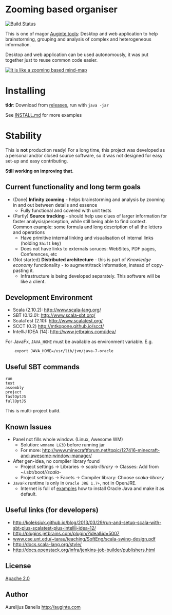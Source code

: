 Zooming based organiser
=======================

[![Build Status](https://secure.travis-ci.org/Auginte/zooming-based-organizer.png?branch=master)](http://travis-ci.org/Auginte/zooming-based-organizer)

This is one of magor [Auginte tools](http://auginte.com):
Desktop and web application to help brainstorming, grouping and analysis of complex and heterogeneous information.

Desktop and web application can be used autonomously, it was put together just to reuse common code easier.

[![It is like a zooming based mind-map](http://img.youtube.com/vi/ZZ6CZLcWnTE/0.jpg)](http://www.youtube.com/watch?v=ZZ6CZLcWnTE)

Installing
==========

**tldr**: Download from [releases](https://github.com/Auginte/zooming-based-organizer/releases), run with `java -jar`

See [INSTALL.md](INSTALL.md) for more examples 

Stability
=========

This is **not** production ready!
For a long time, this project was developed as a personal and/or closed source software,
so it was not designed for easy set-up and easy contributing.

**Still working on improving that**.
 
Current functionality and long term goals
---------------

* (Done) **Infinity zooming** - helps brainstorming and analysis by zooming in and out between details and essence
  * Fully functional and covered with unit tests
* (Partly) **Source tracking** - should help use clues of larger information for faster analysis/perception, while still
  being able to find context. Common example: some formula and long description of all the letters and operations
  * Have primitive internal linking and visualisation of internal links (holding `Shift` key)
  * Does not have links to externals soruces: WebSites, PDF pages, Conferences, etc
* (Not started) **Distributed architecture** - this is part of *Knowledge economy* functionality -
  to augment/track information, instead of copy-pasting it.
   * Infrastructure is being developed separately. This software will be like a client. 

Development Environment
-----------------------

 * Scala (2.10.2): http://www.scala-lang.org/
 * SBT (0.13.0): http://www.scala-sbt.org/
 * ScalaTest (2.10): http://www.scalatest.org/
 * SCCT (0.2) http://mtkopone.github.io/scct/
 * IntelliJ IDEA (14): http://www.jetbrains.com/idea/

For JavaFx, `JAVA_HOME` must be available as environment variable. E.g.

```
    export JAVA_HOME=/usr/lib/jvm/java-7-oracle
```

Useful SBT commands
-------------------

```
run
test
assembly
project
fastOptJS
fullOptJS
```

This is multi-project build.


Known Issues
------------

 * Panel not fills whole window. (Linux, Awesome WM)
   - Solution: `wmname LG3D` before running jar
   - For more: http://www.minecraftforum.net/topic/127416-minecraft-and-awesome-window-manager/
 * After gen-idea, no compiler library found
   - Project settings -> Libraries -> *scala-library* -> Classes: Add from ~/.sbt/boot/*/scala-*
   - Project settings -> Facets -> Compiler library: Choose *scaka-library*
 * `JavaFx` runtime is only in `Oracle JRE 1.7+`, not in OpenJRE.
   - Internet is full of [examples](https://www.digitalocean.com/community/tutorials/how-to-install-java-on-ubuntu-with-apt-get)
     how to install Oracle Java and make it as default.

Useful links (for developers)
-----------------------------

 * http://koleksiuk.github.io/blog/2013/03/29/run-and-setup-scala-with-sbt-plus-scalatest-plus-intellij-idea-12/
 * http://plugins.jetbrains.com/plugin/?idea&id=5007
 * www.cse.unt.edu/~tarau/teaching/SoftEng/scala-swing-design.pdf‎
 * http://docs.scala-lang.org/style/
 * http://docs.openstack.org/infra/jenkins-job-builder/publishers.html

License
-------

[Apache 2.0](LICENSE)

Author
------

Aurelijus Banelis
http://auginte.com